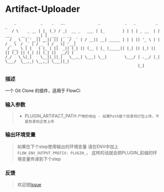 # Artifact-Uploader

```
    _           _    _   __               _           _   _         _                    _             
   / \    _ __ | |_ (_) / _|  __ _   ___ | |_        | | | | _ __  | |  ___    __ _   __| |  ___  _ __ 
  / _ \  | '__|| __|| || |_  / _` | / __|| __| _____ | | | || '_ \ | | / _ \  / _` | / _` | / _ \| '__|
 / ___ \ | |   | |_ | ||  _|| (_| || (__ | |_ |_____|| |_| || |_) || || (_) || (_| || (_| ||  __/| |   
/_/   \_\|_|    \__||_||_|   \__,_| \___| \__|        \___/ | .__/ |_| \___/  \__,_| \__,_| \___||_|   
                                                            |_|                                        
```

### 描述
一个 Git Clone 的插件，适用于 FlowCi

### 输入参数
>- PLUGIN_ARTIFACT_PATH `产物的地址 - 如果Path是个目录将打包上传，不是目录则正常上传`

### 输出环境变量

>如果在下个step使用输出的环境变量 请在ENV中加上 `FLOW_ENV_OUTPUT_PREFIX: PLUGIN_`， 这样的话就会把PLUGIN_前缀的环境变量传递到下个step
### 反馈
> 欢迎提[Issue](https://github.com/yunheli/artifact_uploader/issues)